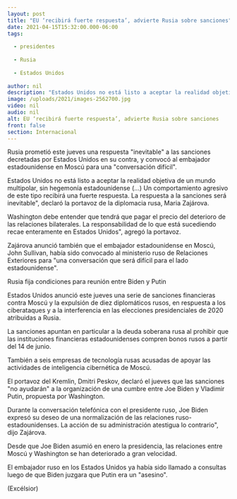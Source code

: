 ```yaml
---
layout: post
title: "EU ‘recibirá fuerte respuesta’, advierte Rusia sobre sanciones"
date: 2021-04-15T15:32:00.000-06:00
tags:
  
  - presidentes
  
  - Rusia
  
  - Estados Unidos
  
author: nil
description: "Estados Unidos no está listo a aceptar la realidad objetiva de un mundo multipolar, señaló la portavoz de la diplomacia rusa, Maria Zajárova"
image: /uploads/2021/images-2562700.jpg
video: nil
audio: nil
alt: EU ‘recibirá fuerte respuesta’, advierte Rusia sobre sanciones
front: false
section: Internacional
---
```


Rusia prometió este jueves una respuesta "inevitable" a las sanciones decretadas por Estados Unidos en su contra, y convocó al embajador estadounidense en Moscú para una "conversación difícil".

Estados Unidos no está listo a aceptar la realidad objetiva de un mundo multipolar, sin hegemonía estadounidense (...) Un comportamiento agresivo de este tipo recibirá una fuerte respuesta. La respuesta a la sanciones será inevitable", declaró la portavoz de la diplomacia rusa, Maria Zajárova.

Washington debe entender que tendrá que pagar el precio del deterioro de las relaciones bilaterales. La responsabilidad de lo que está sucediendo recae enteramente en Estados Unidos", agregó la portavoz.

Zajárova anunció también que el embajador estadounidense en Moscú, John Sullivan, había sido convocado al ministerio ruso de Relaciones Exteriores para "una conversación que será difícil para el lado estadounidense".

Rusia fija condiciones para reunión entre Biden y Putin

Estados Unidos anunció este jueves una serie de sanciones financieras contra Moscú y la expulsión de diez diplomáticos rusos, en respuesta a los ciberataques y a la interferencia en las elecciones presidenciales de 2020 atribuidas a Rusia.


La sanciones apuntan en particular a la deuda soberana rusa al prohibir que las instituciones financieras estadounidenses compren bonos rusos a partir del 14 de junio.

También a seis empresas de tecnología rusas acusadas de apoyar las actividades de inteligencia cibernética de Moscú.

El portavoz del Kremlin, Dmitri Peskov, declaró el jueves que las sanciones "no ayudarán" a la organización de una cumbre entre Joe Biden y Vladimir Putin, propuesta por Washington.

Durante la conversación telefónica con el presidente ruso, Joe Biden expresó su deseo de una normalización de las relaciones ruso-estadounidenses. La acción de su administración atestigua lo contrario", dijo Zajárova.

Desde que Joe Biden asumió en enero la presidencia, las relaciones entre Moscú y Washington se han deteriorado a gran velocidad.

El embajador ruso en los Estados Unidos ya había sido  llamado a consultas luego de que Biden juzgara que Putin era un "asesino".

(Excélsior)